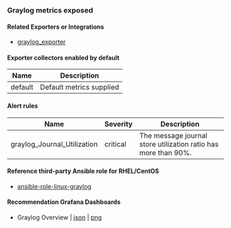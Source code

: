### Graylog metrics exposed

#### Related Exporters or Integrations
- [graylog_exporter](https://github.com/graylog-labs/graylog-plugin-metrics-reporter/tree/master/metrics-reporter-prometheus)

#### Exporter collectors enabled by default
Name     | Description 
---------|-------------
default|Default metrics supplied

#### Alert rules
Name|Severity|Description
-|-|-
graylog_Journal_Utilization|critical|The message journal store utilization ratio has more than 90%.

#### Reference third-party Ansible role for RHEL/CentOS
- [ansible-role-linux-graylog](https://github.com/goldstrike77/ansible-role-linux-graylog)

#### Recommendation Grafana Dashboards
- Graylog Overview | [json](https://raw.githubusercontent.com/goldstrike77/ansible-role-linux-grafana/master/files/dashboards/Universal/Graylog_Overview.json) | [png](https://raw.githubusercontent.com/goldstrike77/Screenshots/master/Grafana/Universal/Graylog_Overview.png)